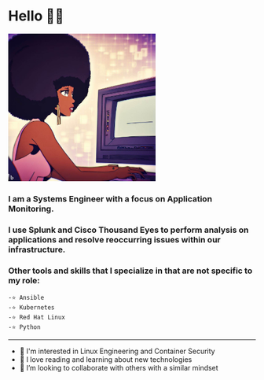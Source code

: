 <h1>Hello 👋🏾 </h1>

<p>
  <img src="_81cbe224-68b2-4281-a6e9-3ac25f9c8cf4.jpeg" height=300px width=300px>
</p>
<h3>I am a Systems Engineer with a focus on Application Monitoring. </h3>
<h3>I use Splunk and Cisco Thousand Eyes to perform analysis on applications and resolve reoccurring issues within our infrastructure.</h3>
<h3>Other tools and skills that I specialize in that are not specific to my role:</h3>

    -⭐ Ansible
    -⭐ Kubernetes
    -⭐ Red Hat Linux
    -⭐ Python
          
---------------------------------------------------
- 👀 I'm interested in Linux Engineering and Container Security
- 🌱 I love reading and learning about new technologies
- 💞️ I’m looking to collaborate with others with a similar mindset


<!---
hendersonmersedes/hendersonmersedes is a ✨ special ✨ repository because its `README.md` (this file) appears on your GitHub profile.
You can click the Preview link to take a look at your changes.
--->
